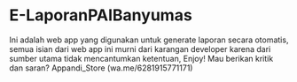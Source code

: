 # E-LaporanPAIBanyumas
Ini adalah web app yang digunakan untuk generate laporan secara otomatis, semua isian dari web app ini murni dari karangan developer karena dari sumber utama tidak mencantumkan ketentuan, Enjoy!
Mau berikan kritik dan saran? Appandi_Store (wa.me/6281915771171)
